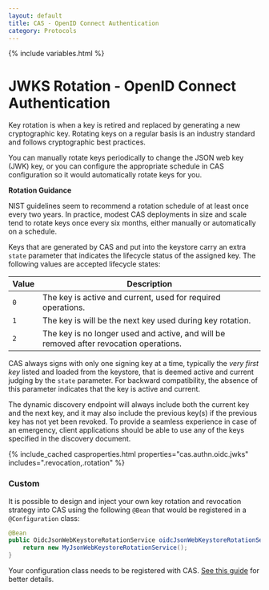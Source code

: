 ```yaml
---
layout: default
title: CAS - OpenID Connect Authentication
category: Protocols
---
```

{% include variables.html %}

# JWKS Rotation - OpenID Connect Authentication

Key rotation is when a key is retired and replaced by generating a 
new cryptographic key. Rotating keys on a regular basis is an industry 
standard and follows cryptographic best practices.

You can manually rotate keys periodically to change the JSON web key (JWK) key, or you can configure the appropriate schedule
in CAS configuration so it would automatically rotate keys for you. 

<div class="alert alert-info"><strong>Rotation Guidance</strong><p>
NIST guidelines seem to recommend a rotation schedule of at least once every two years. 
In practice, modest CAS deployments in size and scale tend to rotate keys once every six months, either 
manually or automatically on a schedule.
</p></div>

Keys that are generated by CAS and put into the keystore carry an extra `state` parameter that indicates
the lifecycle status of the assigned key. The following values are accepted lifecycle states:

| Value | Description                                                                            |
|-------|----------------------------------------------------------------------------------------|
| `0`   | The key is active and current, used for required operations.                           |
| `1`   | The key is will be the next key used during key rotation.                              |
| `2`   | The key is no longer used and active, and will be removed after revocation operations. |

CAS always signs with only one signing key at a time, typically the *very first key* listed and loaded from the keystore,
that is deemed active and current judging by the `state` parameter. For backward compatibility, the absence of this
parameter indicates that the key is active and current.

The dynamic discovery endpoint will always include both the current key and the next key, and it may also 
include the previous key(s) if the previous key has not yet been revoked. To provide a seamless experience in 
case of an emergency, client applications should be able to use any of the keys specified in the discovery document. 

{% include_cached casproperties.html properties="cas.authn.oidc.jwks" includes=".revocation,.rotation" %}

### Custom

It is possible to design and inject your own key rotation and revocation 
strategy into CAS using the following `@Bean` that would be registered in a `@Configuration` class:

```java
@Bean
public OidcJsonWebKeystoreRotationService oidcJsonWebKeystoreRotationService() {
    return new MyJsonWebKeystoreRotationService();
}
```

Your configuration class needs to be registered
with CAS. [See this guide](../configuration/Configuration-Management-Extensions.html) for better details.
